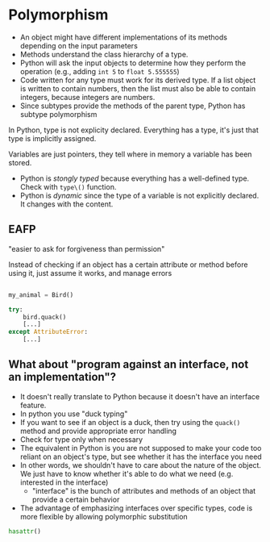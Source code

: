# Polymorphism

* An object might have different implementations of its methods depending on the input parameters
* Methods understand the class hierarchy of a type.
* Python will ask the input objects to determine how they perform the operation (e.g., adding `int 5` to `float 5.555555`)
* Code written for any type must work for its derived type. If a list object is written to contain numbers, then the list must also be able to contain integers, because integers are numbers.
* Since subtypes provide the methods of the parent type, Python has subtype polymorphism

In Python, type is not explicity declared. Everything has a type, it's just that type is implicitly assigned. 

Variables are just pointers, they tell where in memory a variable has been stored.

* Python is *stongly typed* because everything has a well-defined type. Check with `type\()` function.
* Python is *dynamic* since the type of a variable is not explicitly declared. It changes with the content.

## EAFP

"easier to ask for forgiveness than permission"

Instead of checking if an object has a certain attribute or method before using it, just assume it works, and manage errors

```python

my_animal = Bird()

try:
    bird.quack()
    [...]
except AttributeError:
    [...]
```

## What about "program against an interface, not an implementation"?

* It doesn't really translate to Python because it doesn't have an interface feature.
* In python you use "duck typing"
* If you want to see if an object is a duck, then try using the `quack()` method and provide appropriate error handling
* Check for type only when necessary
* The equivalent in Python is you are not supposed to make your code too reliant on an object's type, but see whether it has the interface you need
* In other words, we shouldn't have to care about the nature of the object. We just have to know whether it's able to do what we need (e.g. interested in the interface)
  * "interface" is the bunch of attributes and methods of an object that provide a certain behavior
* The advantage of emphasizing interfaces over specific types, code is more flexible by allowing polymorphic substitution

```python
hasattr()
```

